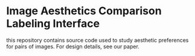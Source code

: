 # Image Aesthetics Comparison Labeling Interface

this repository contains source code used to study aesthetic preferences for pairs of images. For design details, see our paper.